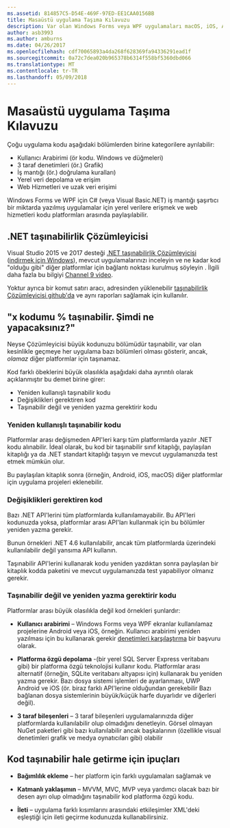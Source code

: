 ```yaml
---
ms.assetid: 814857C5-D54E-469F-97ED-EE1CAA0156BB
title: Masaüstü uygulama Taşıma Kılavuzu
description: Var olan Windows Forms veya WPF uygulamaları macOS, iOS, Android, yanı sıra üzerinde UWP/Windows 10 çalıştırmak için platformlar arası uygulamalar oluşturmak için aynı şekilde nasıl basit bir açıklaması.
author: asb3993
ms.author: amburns
ms.date: 04/26/2017
ms.openlocfilehash: cdf70065893a4da268f628369fa94336291ead1f
ms.sourcegitcommit: 0a72c7dea020b965378b6314f558bf5360dbd066
ms.translationtype: MT
ms.contentlocale: tr-TR
ms.lasthandoff: 05/09/2018
---
```

# <a name="desktop-app-porting-guidance"></a>Masaüstü uygulama Taşıma Kılavuzu

Çoğu uygulama kodu aşağıdaki bölümlerden birine kategorilere ayrılabilir:

* Kullanıcı Arabirimi (ör kodu. Windows ve düğmeleri)
* 3 taraf denetimleri (ör.) Grafik)
* İş mantığı (ör.) doğrulama kuralları)
* Yerel veri depolama ve erişim
* Web Hizmetleri ve uzak veri erişimi

Windows Forms ve WPF için C# (veya Visual Basic.NET) iş mantığı şaşırtıcı bir miktarda yazılmış uygulamalar için yerel verilere erişmek ve web hizmetleri kodu platformları arasında paylaşılabilir.

## <a name="net-portability-analyzer"></a>.NET taşınabilirlik Çözümleyicisi

Visual Studio 2015 ve 2017 desteği [.NET taşınabilirlik Çözümleyicisi](https://docs.microsoft.com/en-us/dotnet/articles/standard/portability-analyzer) ([indirmek için Windows](https://marketplace.visualstudio.com/items?itemName=ConnieYau.NETPortabilityAnalyzer)), mevcut uygulamalarınızı inceleyin ve ne kadar kod "olduğu gibi" diğer platformlar için bağlantı noktası kurulmuş söyleyin . İlgili daha fazla bu bilgiyi [Channel 9 video](https://channel9.msdn.com/Blogs/Seth-Juarez/A-Brief-Look-at-the-NET-Portability-Analyzer).

Yoktur ayrıca bir komut satırı aracı, adresinden yüklenebilir [taşınabilirlik Çözümleyicisi github'da](https://github.com/Microsoft/dotnet-apiport) ve aynı raporları sağlamak için kullanılır.

## <a name="x-of-my-code-is-portable-what-next"></a>"x kodumu % taşınabilir. Şimdi ne yapacaksınız?"

Neyse Çözümleyicisi büyük kodunuzu bölümüdür taşınabilir, var olan kesinlikle geçmeye her uygulama bazı bölümleri olması gösterir, ancak, _olamaz_ diğer platformlar için taşınamaz.

Kod farklı öbeklerini büyük olasılıkla aşağıdaki daha ayrıntılı olarak açıklanmıştır bu demet birine girer:

* Yeniden kullanışlı taşınabilir kodu
* Değişiklikleri gerektiren kod
* Taşınabilir değil ve yeniden yazma gerektirir kodu

### <a name="re-useable-portable-code"></a>Yeniden kullanışlı taşınabilir kodu

Platformlar arası değişmeden API'leri karşı tüm platformlarda yazılır .NET kodu alınabilir. İdeal olarak, bu kod bir taşınabilir sınıf kitaplığı, paylaşılan kitaplığı ya da .NET standart kitaplığı taşıyın ve mevcut uygulamanızda test etmek mümkün olur.

Bu paylaşılan kitaplık sonra (örneğin, Android, iOS, macOS) diğer platformlar için uygulama projeleri eklenebilir.

### <a name="code-that-requires-changes"></a>Değişiklikleri gerektiren kod

Bazı .NET API'lerini tüm platformlarda kullanılamayabilir. Bu API'leri kodunuzda yoksa, platformlar arası API'ları kullanmak için bu bölümler yeniden yazma gerekir.

Bunun örnekleri .NET 4.6 kullanılabilir, ancak tüm platformlarda üzerindeki kullanılabilir değil yansıma API kullanın.

Taşınabilir API'lerini kullanarak kodu yeniden yazdıktan sonra paylaşılan bir kitaplık kodda paketini ve mevcut uygulamanızda test yapabiliyor olmanız gerekir.

### <a name="code-that-isnt-portable-and-requires-a-re-write"></a>Taşınabilir değil ve yeniden yazma gerektirir kodu

Platformlar arası büyük olasılıkla değil kod örnekleri şunlardır:

- **Kullanıcı arabirimi** – Windows Forms veya WPF ekranlar kullanılamaz projelerine Android veya iOS, örneğin. Kullanıcı arabirimi yeniden yazılması için bu kullanarak gerekir [denetimleri karşılaştırma](~/cross-platform/desktop/controls/index.md) bir başvuru olarak.

- **Platforma özgü depolama** -(bir yerel SQL Server Express veritabanı gibi) bir platforma özgü teknolojisi kullanır kodu. Platformlar arası alternatif (örneğin, SQLite veritabanı altyapısı için) kullanarak bu yeniden yazma gerekir.
Bazı dosya sistemi işlemleri de ayarlanması, UWP Android ve iOS (ör. biraz farklı API'lerine olduğundan gerekebilir Bazı bağlanan dosya sistemlerinin büyük/küçük harfe duyarlıdır ve diğerleri değil).

- **3 taraf bileşenleri** – 3 taraf bileşenleri uygulamalarınızda diğer platformlarda kullanılabilir olup olmadığını denetleyin. Görsel olmayan NuGet paketleri gibi bazı kullanılabilir ancak başkalarının (özellikle visual denetimleri grafik ve medya oynatıcıları gibi) olabilir

## <a name="tips-for-making-code-portable"></a>Kod taşınabilir hale getirme için ipuçları

- **Bağımlılık ekleme** – her platform için farklı uygulamaları sağlamak ve

- **Katmanlı yaklaşımın** – MVVM, MVC, MVP veya yardımcı olacak bazı bir desen ayrı olup olmadığını taşınabilir kod platforma özgü kodu.

- **İleti** – uygulama farklı kısımlarını arasındaki etkileşimler XML'deki eşleştiği için ileti geçirme kodunuzda kullanabilirsiniz.
